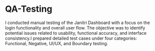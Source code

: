 # QA-Testing
I conducted manual testing of the Janitri Dashboard with a focus on the login functionality and overall user flow. The objective was to identify potential issues related to usability, functional accuracy, and interface consistency.I prepared detailed test cases under four categories: Functional, Negative, UI/UX, and Boundary testing.
